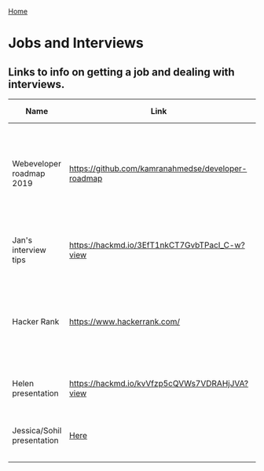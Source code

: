[Home](../README.md)

# Jobs and Interviews

## Links to info on getting a job and dealing with interviews.

| Name          | Link          | What is it?  | Tip from
|---------------|---------------|--------------|--------------|
| Webeveloper roadmap 2019 | https://github.com/kamranahmedse/developer-roadmap | Roadmap to becoming a web developer in 2019 (front-end, back-end and devOps versions included) | Pat
| Jan's interview tips | https://hackmd.io/3EfT1nkCT7GvbTPacI_C-w?view | Jan's musings and tips on the FAC jobs process | Jan FAC17
| Hacker Rank | https://www.hackerrank.com/ | Similar to CodeWars but a bit more structured and lots of explicitly interview type q's | Gillian
| Helen presentation | https://hackmd.io/kvVfzp5cQVWs7VDRAHjJVA?view | Job preparation tips presentation | Helen (FAC13)
| Jessica/Sohil presentation | [Here](https://docs.google.com/presentation/d/1cVfn7kYvJ4YFm646RUO8Deiff9Lnk12Fc_hFmdKpfAM) | Interview process | Jessica (FAC10) and Sohil (FAC6)
